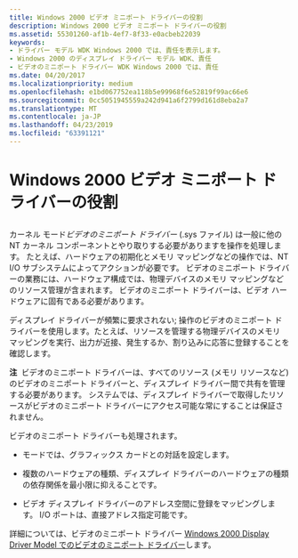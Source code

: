 ```yaml
---
title: Windows 2000 ビデオ ミニポート ドライバーの役割
description: Windows 2000 ビデオ ミニポート ドライバーの役割
ms.assetid: 55301260-af1b-4ef7-8f33-e0acbeb22039
keywords:
- ドライバー モデル WDK Windows 2000 では、責任を表示します。
- Windows 2000 のディスプレイ ドライバー モデル WDK、責任
- ビデオのミニポート ドライバー WDK Windows 2000 では、責任
ms.date: 04/20/2017
ms.localizationpriority: medium
ms.openlocfilehash: e1bd067752ea118b5e99968f6e52819f99ac66e6
ms.sourcegitcommit: 0cc5051945559a242d941a6f2799d161d8eba2a7
ms.translationtype: MT
ms.contentlocale: ja-JP
ms.lasthandoff: 04/23/2019
ms.locfileid: "63391121"
---
```

# <a name="windows-2000-video-miniport-driver-responsibilities"></a>Windows 2000 ビデオ ミニポート ドライバーの役割


## <span id="ddk_video_miniport_driver_responsibilities_gg"></span><span id="DDK_VIDEO_MINIPORT_DRIVER_RESPONSIBILITIES_GG"></span>


カーネル モード*ビデオのミニポート ドライバー* (.sys ファイル) は一般に他の NT カーネル コンポーネントとやり取りする必要がありますを操作を処理します。 たとえば、ハードウェアの初期化とメモリ マッピングなどの操作では、NT I/O サブシステムによってアクションが必要です。 ビデオのミニポート ドライバーの業務には、ハードウェア構成では、物理デバイスのメモリ マッピングなどのリソース管理が含まれます。 ビデオのミニポート ドライバーは、ビデオ ハードウェアに固有である必要があります。

ディスプレイ ドライバーが頻繁に要求されない; 操作のビデオのミニポート ドライバーを使用します。たとえば、リソースを管理する物理デバイスのメモリ マッピングを実行、出力が近接、発生するか、割り込みに応答に登録することを確認します。

**注**  ビデオのミニポート ドライバーは、すべてのリソース (メモリ リソースなど) のビデオのミニポート ドライバーと、ディスプレイ ドライバー間で共有を管理する必要があります。 システムでは、ディスプレイ ドライバーで取得したリソースがビデオのミニポート ドライバーにアクセス可能な常にすることは保証されません。

 

ビデオのミニポート ドライバーも処理されます。

-   モードでは、グラフィックス カードとの対話を設定します。

-   複数のハードウェアの種類、ディスプレイ ドライバーのハードウェアの種類の依存関係を最小限に抑えることです。

-   ビデオ ディスプレイ ドライバーのアドレス空間に登録をマッピングします。 I/O ポートは、直接アドレス指定可能です。

詳細については、ビデオのミニポート ドライバー [Windows 2000 Display Driver Model でのビデオのミニポート ドライバー](video-miniport-drivers-in-the-windows-2000-display-driver-model.md)します。

 

 





